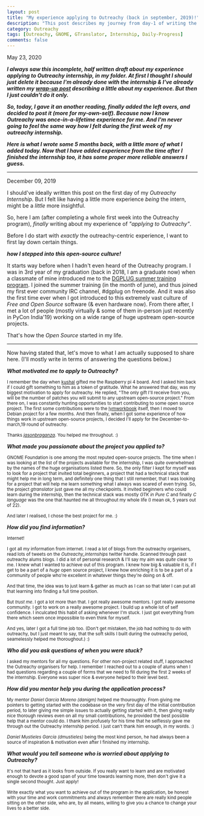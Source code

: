 ```yaml
---
layout: post
title: "My experience applying to Outreachy (back in september, 2019)!"
description: "This post describes my journey from day-1 of writing the initial application to right now me actually being an Outreachy intern."
category: Outreachy
tags: [Outreachy, GNOME, GTranslator, Internship, Daily-Progress]
comments: false
---
```


May 23, 2020

***I always saw this incomplete, half written draft about my experience applying to Outreachy internship, in my folder. At first I thought I should just delete it because I'm already done with the internship & I've already written my [wrap-up post](https://priyankasaggu11929.github.io/outreachy/2020/03/03/Outreachy-final-post.html) describing a little about my experience. But then I just couldn't do it only.***

***So, today, I gave it an another reading, finally added the left overs, and decided to post it (more for my-own-self). Because now I know Outreachy was once-in-a-lifetime experience for me. And I'm never going to feel the same way how I felt during the first week of my outreachy internship.***

***Here is what I wrote some 5 months back, with a little more of what I added today. Now that I have added experience from the time after I finished the internship too, it has some proper more reliable answers I guess.***

---

December 09, 2019

I should've ideally written this post on the first day of my *Outreachy Internship*. But I felt like having a little more experience *being* the intern, might be a *little* more insightful.

So, here I am (after completing a whole first week into the Outreachy program), *finally* writing about my experience of *"applying to Outreachy"*. 

Before I do start with *exactly* the outreachy-centric experience, I want to first lay down certain things. 

***how I stepped into this open-source culture!***

It starts way before when I hadn't even heard of the Outreachy program. I was in 3rd year of my graduation (back in 2018, I am a graduate now) when a classmate of mine introduced me to the [DGPLUG summer training program](https://dgplug.org/archive/). I joined the summer training (in the month of june), and thus joined my first ever community IRC channel, #dgplug on freenode. And it was also the first time ever when I got introduced to this extremely vast culture of *Free and Open Source* software (& even hardware now). From there after, I met a lot of people (mostly virtually & some of them in-person just recently in PyCon India'19) working on a wide range of huge upstream open-source projects. 

That's how the *Open Source* started in my life.

---

Now having stated that, let's move to what I am actually supposed to share here. (I'll mostly write in terms of answering the questions below.)


***What motivated me to apply to Outreachy?***

<sub>I remember the day when [kushal](https://kushaldas.in) gifted me the Raspberry pi 4 board. And I asked him back if I could gift something to him as a token of gratitude. What he answered that day, was my biggest motivation to apply for outreachy. He replied, "The only gift I'll receive from you, will be the number of patches you will submit to any upstream open-source project." From there on, I was constantly hunting opportunities to start contributing to some open source project. The first some contributions were to the [lymworkbook](https://github.com/kushaldas/lymworkbook) itself, then I moved to Debian project for a few months. And then finally, when I got some experience of how things work in upstream open-source projects, I decided I'll apply for the December-to-march,19 round of outreachy.</sub>


<sub>Thanks *[jasonbraganza](www.mjbraganza.com)*. You helped me throughout. :)</sub>

***What made you passionate about the project you applied to?***

<sub> GNOME Foundation is one among the most reputed open-source projects. The time when I was looking at the list of the projects available for the internship, I was quite overwhelmed by the names of the huge organisations listed there. So, the only filter I kept for myself was to look for a project that invited total beginners, a project that had a technical stack that might help me in long term, and definitely one thing that I still remember, that I was looking for a project that will help me learn something what I always was scared of even trying. So, the project *gtranslator* just gave me all my checkpoints. It invited beginners who could learn during the internship, then the technical stack was mostly *GTK in Pure C* and finally *C language* was the one that haunted me all throughout my whole life (I mean ok, 5 years out of 22).</sub>

<sub>And later I realised, I chose the best project for me. :)</sub>

***How did you find information?***

<sub>Internet!</sub>

<sub>I got all my information from internet. I read a lot of blogs from the outreachy organisers, read lots of tweets on the *Outreachy_internships* twitter handle. Scanned through past outreachy alums blogs. I did a lot of personal research & I'll say my aim was *quite* clear to me. I knew what I wanted to achieve out of this program. I knew how big & valuable it is, if I get to be a part of a *huge* open source project, I knew how enriching it is to be a part of a community of people who're excellent in whatever things they're doing on & off.</sub>

<sub>And that time, the idea was to just learn & gather as much as I can so that later I can put all that learning into finding a full time position.</sub>

<sub>But *trust me*. I got a lot more than that. I got really awesome mentors. I got really awesome community. I got to work on a really awesome project. I build up a whole lot of self confidence. I inculcated this habit of asking whenever I'm stuck. I just got everything from there which seem once impossible to even think for myself.</sub>

<sub>And yes, later I got a full time job too. (Don't get mistaken, the job had nothing to do with outreachy, but I just meant to say, that the soft skills I built during the outreachy period, seamelessly helped me thoroughout.) :)</sub>


***Who did you ask questions of when you were stuck?***

<sub>I asked my mentors for all my questions. For other non-project related stuff, I approached the Outreachy organisers for help. I remember I reached out to a couple of alums when I had questions regarding a couple of forms that we need to fill during the first 2 weeks of the internship. Everyone was super nice & everyone helped to their level best.</sub>


***How did you mentor help you during the application process?***

<sub>My mentor *Daniel Garcia Moreno (danigm)* helped me thouroughly. From giving me pointers to getting started with the codebase on the very first day of the initial contribution period, to later giving me simple issues to actually getting started with it, then giving really nice thorough reviews even on all my small contributions, he provided the best possible help that a mentor could do. I thank him profusely for his time that he selflessly gave me through out the Outreachy internship period. I just can't thank him enough, in my words. :)</sub>

<sub>*Daniel Mustieles García (dmustieles)* being the most kind person, he had always been a source of inspiration & motivation even after I finished my internship.</sub>

***What would you tell someone who is worried about applying to Outreachy?***

<sub>It's not that hard as it looks from outside. If you really want to learn and are motivated enough to devote a good span of your time towards learning more, then don't give it a single second thought. Just apply!</sub>

<sub>Write exactly what you want to achieve out of the program in the application, be honest with your time and work commitments and always remember there are really kind people sitting on the other side, who are, by all means, willing to give you a chance to change your lives to a better side.</sub>
